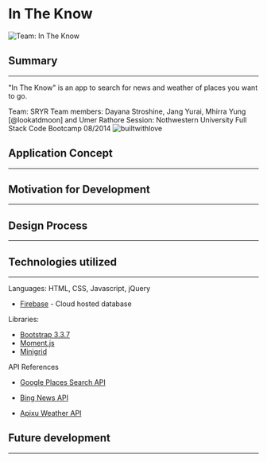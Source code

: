 # In The Know
![Team: In The Know](https://github.com/TeamSYRY/Project-In-The-Know/blob/development/assets/images/logo3_small.png?raw=true)

## Summary
---
"In The Know" is an app to search for news and weather of places you want to go. 

Team: SRYR
Team members: Dayana Stroshine, Jang Yurai, Mhirra Yung [@lookatdmoon] and Umer Rathore
Session: Nothwestern University Full Stack Code Bootcamp 08/2014
![builtwithlove](http://forthebadge.com/images/badges/built-with-love.svg)


## Application Concept
---

## Motivation for Development
---


## Design Process
---


## Technologies utilized
---
Languages:
HTML, CSS, Javascript, jQuery

* [Firebase](https://firebase.google.com/) - Cloud hosted database

Libraries:
* [Bootstrap 3.3.7](https://getbootstrap.com/docs/3.3/)
* [Moment.js](https://momentjs.com/)
* [Minigrid](http://minigrid.js.org/)

API References
* [Google Places Search API](http://google.maps.places)

* [Bing News API](https://docs.microsoft.com/en-us/azure/cognitive-services/bing-news-search/search-the-web)

* [Apixu Weather API](https://www.apixu.com/doc/)

## Future development 
---



